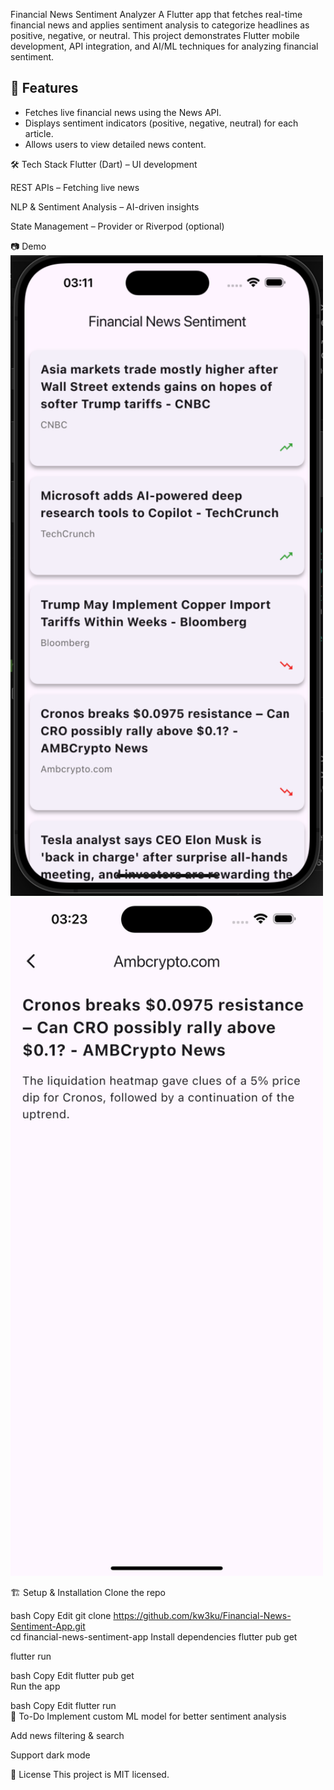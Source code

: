 Financial News Sentiment Analyzer
A Flutter app that fetches real-time financial news and applies sentiment analysis to categorize headlines as positive, negative, or neutral. This project demonstrates Flutter mobile development, API integration, and AI/ML techniques for analyzing financial sentiment.

## 🚀 Features
- Fetches live financial news using the News API.
- Displays sentiment indicators (positive, negative, neutral) for each article.
- Allows users to view detailed news content.

🛠 Tech Stack
Flutter (Dart) – UI development

REST APIs – Fetching live news

NLP & Sentiment Analysis – AI-driven insights

State Management – Provider or Riverpod (optional)

📷 Demo
<img src="/screenshots/ds02.png" alt="App Screenshot" width="500">
<img src="/screenshots/ds05.png" alt="App Screenshot" width="500">

🏗 Setup & Installation
Clone the repo

bash
Copy
Edit
git clone https://github.com/kw3ku/Financial-News-Sentiment-App.git  
cd financial-news-sentiment-app
Install dependencies
flutter pub get

flutter run



bash
Copy
Edit
flutter pub get  
Run the app

bash
Copy
Edit
flutter run  
📝 To-Do
Implement custom ML model for better sentiment analysis

Add news filtering & search

Support dark mode

📜 License
This project is MIT licensed.

